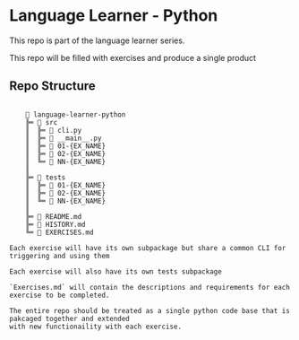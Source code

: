# Language Learner - Python

This repo is part of the language learner series.

This repo will be filled with exercises and produce a single product

## Repo Structure

```shell

    📁 language-learner-python
    ╠═ 📁 src
    ║  ╠═ 📄 cli.py
    ║  ╠═ 📄 __main__.py
    ║  ╠═ 📁 01-{EX_NAME}
    ║  ╠═ 📁 02-{EX_NAME}
    ║  ╚═ 📁 NN-{EX_NAME}
    ║
    ╠═ 📁 tests
    ║  ╠═ 📁 01-{EX_NAME}
    ║  ╠═ 📁 02-{EX_NAME}
    ║  ╚═ 📁 NN-{EX_NAME}
    ║
    ╠═ 📄 README.md
    ╠═ 📄 HISTORY.md
    ╚═ 📄 EXERCISES.md

Each exercise will have its own subpackage but share a common CLI for triggering and using them

Each exercise will also have its own tests subpackage

`Exercises.md` will contain the descriptions and requirements for each exercise to be completed.

The entire repo should be treated as a single python code base that is pakcaged together and extended 
with new functionaility with each exercise.
